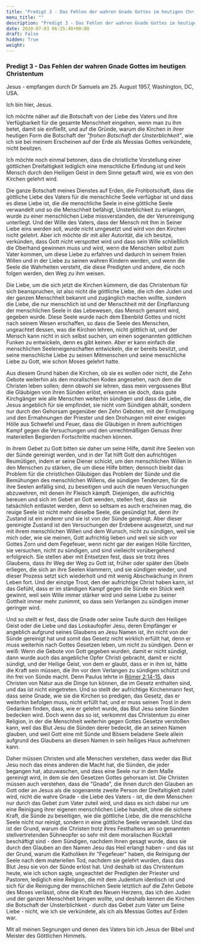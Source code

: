 ```yaml
---
title: "Predigt 3 - Das Fehlen der wahren Gnade Gottes im heutigen Christentum"
menu_title: ""
description: "Predigt 3 - Das Fehlen der wahren Gnade Gottes im heutigen Christentum"
date: 2020-07-03 06:25:48+00:00
draft: False
hidden: True
weight:
---
```

### Predigt 3 - Das Fehlen der wahren Gnade Gottes im heutigen Christentum

Jesus - empfangen durch Dr Samuels am 25. August 1957, Washington, DC, USA.

Ich bin hier, Jesus.

Ich möchte näher auf die Botschaft von der Liebe des Vaters und ihre Verfügbarkeit für die gesamte Menschheit eingehen, wenn man zu ihm betet, damit sie einfließt, und auf die Gründe, warum die Kirchen in ihrer heutigen Form die Botschaft der *"frohen Botschaft der Unsterblichkeit"*, wie ich sie bei meinem Erscheinen auf der Erde als Messias Gottes verkündete, nicht besitzen.

Ich möchte noch einmal betonen, dass die christliche Vorstellung einer göttlichen Dreifaltigkeit lediglich eine menschliche Erfindung ist und kein Mensch durch den Heiligen Geist in dem Sinne getauft wird, wie es von den Kirchen gelehrt wird.

Die ganze Botschaft meines Dienstes auf Erden, die Frohbotschaft, dass die göttliche Liebe des Vaters für die menschliche Seele verfügbar ist und dass es diese Liebe ist, die die menschliche Seele in eine göttliche Seele verwandelt und so die Menschheit befähigt, Unsterblichkeit zu erlangen, wurde zu einer menschlichen Liebe missverstanden, die der Verunreinigung unterliegt. Und der Wille des Vaters, dass der Mensch mit Ihm in Seiner Liebe eins werden soll, wurde nicht umgesetzt und wird von den Kirchen nicht gelehrt. Aber ich möchte dir mit aller Autorität, die ich besitze, verkünden, dass Gott nicht verspottet wird und dass sein Wille schließlich die Oberhand gewinnen muss und wird, wenn die Menschen selbst zum Vater kommen, um diese Liebe zu erfahren und dadurch in seinem freien Willen und in der Liebe zu seinen wahren Kindern werden, und wenn die Seele die Wahrheiten versteht, die diese Predigten und andere, die noch folgen werden, den Weg zu ihm weisen.

Die Liebe, um die sich jetzt die Kirchen kümmern, die das Christentum für sich beanspruchen, ist also nicht die göttliche Liebe, die ich den Juden und der ganzen Menschheit bekannt und zugänglich machen wollte, sondern die Liebe, die nur menschlich ist und der Menschheit mit der Einpflanzung der menschlichen Seele in das Lebewesen, das Mensch genannt wird, gegeben wurde. Diese Seele wurde nach dem Ebenbild Gottes und nicht nach seinem Wesen erschaffen, so dass die Seele des Menschen, ungeachtet dessen, was die Kirchen lehren, nicht göttlich ist, und der Mensch kann nicht in sich selbst suchen, um einen sogenannten göttlichen Funken zu entwickeln, denn es gibt keinen. Aber er kann einfach die menschlichen Seeleneigenschaften entwickeln, die er bereits besitzt, und seine menschliche Liebe zu seinen Mitmenschen und seine menschliche Liebe zu Gott, wie schon Moses gelehrt hatte.

Aus diesem Grund haben die Kirchen, ob sie es wollen oder nicht, die Zehn Gebote weiterhin als den moralischen Kodex angesehen, nach dem die Christen leben sollen; denn obwohl sie lehren, dass mein vergossenes Blut die Gläubigen von ihren Sünden erlöst, erkennen sie doch, dass gute Kirchgänger wie alle Menschen weiterhin sündigen und dass die Liebe, die Jesus angeblich für sie empfindet, sie nicht vom Sündigen abhält, sondern nur durch den Gehorsam gegenüber den Zehn Geboten, mit der Ermutigung und den Ermahnungen der Priester und den Drohungen mit einer ewigen Hölle aus Schwefel und Feuer, dass die Gläubigen in ihrem aufrichtigen Kampf gegen die Versuchungen und den unrechtmäßigen Genuss ihrer materiellen Begierden Fortschritte machen können.

In ihrem Gebet zu Gott bitten sie daher um seine Hilfe, damit ihre Seelen von der Sünde gereinigt werden, und in der Tat hilft Gott den aufrichtigen Reumütigen, indem er seine Diener schickt, um den menschlichen Willen in den Menschen zu stärken, die um diese Hilfe bitten; dennoch bleibt das Problem für die christlichen Gläubigen das Problem der Sünde und die Bemühungen des menschlichen Willens, die sündigen Tendenzen, für die ihre Seelen anfällig sind, zu beseitigen und auch die neuen Versuchungen abzuwehren, mit denen ihr Fleisch kämpft. Diejenigen, die aufrichtig bereuen und sich im Gebet an Gott wenden, stellen fest, dass sie tatsächlich entlastet werden, denn so seltsam es auch erscheinen mag, die reuige Seele ist nicht mehr dieselbe Seele, die gesündigt hat, denn ihr Zustand ist ein anderer und sie ist von der Sünde gereinigt. Aber dieser gereinigte Zustand ist den Versuchungen der Erdebene ausgesetzt, und nur mit ihrem menschlichen Willen und dem Wunsch, nicht zu sündigen, weil sie mich oder, wie sie meinen, Gott aufrichtig lieben und weil sie sich vor Gottes Zorn und dem Fegefeuer, wenn nicht gar der ewigen Hölle fürchten, sie versuchen, nicht zu sündigen, und sind vielleicht vorübergehend erfolgreich. Sie stellen aber mit Entsetzen fest, dass sie trotz ihres Glaubens, dass ihr Weg der Weg zu Gott ist, früher oder später den Übeln erliegen, die sich an ihre Seelen klammern, und sie sündigen wieder, und dieser Prozess setzt sich wiederholt und mit wenig Abschwächung in ihrem Leben fort. Und der einzige Trost, den der aufrichtige Christ haben kann, ist das Gefühl, dass er im ständigen Kampf gegen die Sünde ein Stück weit gewinnt, weil sein Wille immer stärker wird und seine Liebe zu seiner Gottheit immer mehr zunimmt, so dass sein Verlangen zu sündigen immer geringer wird.

Und so stellt er fest, dass die Gnade oder seine Taufe durch den Heiligen Geist oder die Liebe und das Loskaufopfer Jesu, deren Empfänger er angeblich aufgrund seines Glaubens an Jesu Namen ist, ihn nicht von der Sünde gereinigt hat und somit das Gesetz nicht wirklich erfüllt hat, denn er muss weiterhin nach Gottes Gesetzen leben, um nicht zu sündigen. Denn er weiß: Wenn die Gebote von Gott gegeben wurden, damit er nicht sündigt, dann wurde auch das angebliche Opfer Christi gebracht, damit er nicht sündigt, und der Heilige Geist, von dem er glaubt, dass er in ihm ist, hätte die Kraft sein müssen, die ihn vor dem Verlangen zu sündigen schützt und ihn frei von Sünde macht. Denn Paulus lehrte in [Römer 2:14-15](https://www.schlachterbibel.de/de/bibel/roemer/2/14-15?hl=1#hl), dass Christen von Natur aus die Dinge tun können, die im Gesetz enthalten sind, und das ist nicht eingetreten. Und so stellt der aufrichtige Kirchenmann fest, dass seine Gnade, wie sie die Kirchen so predigen, das Gesetz, das er weiterhin befolgen muss, nicht erfüllt hat; und er muss seinen Trost in dem Gedanken finden, dass, wie er gelehrt wurde, das Blut Jesu seine Sünden bedecken wird. Doch wenn das so ist, verkommt das Christentum zu einer Religion, in der die Menschheit weiterhin gegen Gottes Gesetze verstoßen kann, weil das Blut Jesu die Sünden derer bedeckt, die an seinen Namen glauben, und weil Gott eine mit Sünde und Bösem beladene Seele allein aufgrund des Glaubens an diesen Namen in sein heiliges Haus aufnehmen kann.

Daher müssen Christen und alle Menschen verstehen, dass weder das Blut Jesu noch das eines anderen die Macht hat, die Sünden, die jeder begangen hat, abzuwaschen, und dass eine Seele nur in dem Maße gereinigt wird, in dem sie den Gesetzen Gottes gehorsam ist. Die Christen müssen auch verstehen, dass die "Gnade", die ihnen durch den Glauben an Gott oder an Jesus als die sogenannte zweite Person der Dreifaltigkeit zuteil wird, nicht die wahre Gnade - die Liebe des Vaters - ist, die dem Menschen nur durch das Gebet zum Vater zuteil wird, und dass es sich dabei nur um eine Reinigung ihrer eigenen menschlichen Liebe handelt, ohne die sichere Kraft, die Sünde zu beseitigen, wie die göttliche Liebe, die die menschliche Seele nicht nur reinigt, sondern in eine göttliche Seele verwandelt. Und das ist der Grund, warum die Christen trotz ihres Festhaltens am so genannten stellvertretenden Sühneopfer so sehr mit dem moralischen Rückfall beschäftigt sind - dem Sündigen, nachdem ihnen gesagt wurde, dass sie durch den Glauben an den Namen Jesu das Heil erlangt haben - und das ist der Grund, warum die Katholiken ihr "Fegefeuer" haben, die Reinigung der Seele nach dem materiellen Tod, nachdem sie gelehrt wurden, dass das Blut Jesu sie von der Sünde erlöst hat. Und deshalb ist das Christentum heute, wie ich schon sagte, ungeachtet der Predigten der Priester und Pastoren, lediglich eine Religion, die mit dem Judentum identisch ist und sich für die Reinigung der menschlichen Seele letztlich auf die Zehn Gebote des Moses verlässt, ohne die Kraft des Neuen Herzens, das ich den Juden und der ganzen Menschheit bringen wollte, und deshalb kennen die Kirchen die Botschaft der Unsterblichkeit - durch das Gebet zum Vater um Seine Liebe - nicht, wie ich sie verkündete, als ich als Messias Gottes auf Erden war.

Mit all meinen Segnungen und denen des Vaters bin ich Jesus der Bibel und Meister des Göttlichen Himmels.
